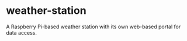 # weather-station

A Raspberry Pi-based weather station with its own web-based portal for data access. 

